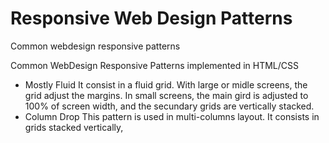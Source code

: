 # Responsive Web Design Patterns
Common webdesign responsive patterns 

Common WebDesign Responsive Patterns implemented in HTML/CSS
- Mostly Fluid
    It consist in a fluid grid. With large or midle screens, the grid adjust the margins. In small screens, the main gird is adjusted to 100% of screen width, and the secundary grids are vertically stacked.
- Column Drop
    This pattern is used in multi-columns layout. It consists in grids stacked vertically, 




